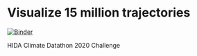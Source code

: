 # Visualize 15 million trajectories

[![Binder](https://binder.pangeo.io/badge_logo.svg)](https://binder.pangeo.io/v2/gh/geomar-tm/visualize-15-million-trajectories-binder/master?urlpath=git-pull?repo=https%3A%2F%2Fgithub.com%2Fgeomar-tm%2Fvisualize-15-million-trajectories%26amp%3Burlpath=lab%2Ftree%2Fvisualize-15-million-trajectories%2F01_first_steps_with_the_trajectory_data.ipynb)

HIDA Climate Datathon 2020 Challenge
